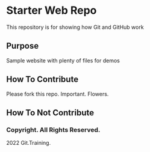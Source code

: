 # Starter Web Repo

This repository is for showing how Git and GitHub work

## Purpose

Sample website with plenty of files for demos

## How To Contribute

Please fork this repo. Important. Flowers.

## How To Not Contribute

### Copyright. All Rights Reserved.

2022 Git.Training.